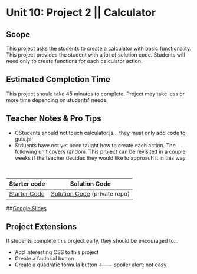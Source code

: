 # Unit 10: Project 2 || Calculator


## Scope
This project asks the students to create a calculator with basic functionality. This project provides the student with a lot of solution code. Students will need only to create functions for each calculator action. 

## Estimated Completion Time
This project should take 45 minutes to complete. Project may take less or more time depending on students' needs.  

## Teacher Notes & Pro Tips
* CStudents should not touch calculator.js... they must only add code to guts.js
* Stduents have not yet been taught how to create each action. The following unit covers random. This project can be revisited in a couple weeks if the teacher decides they would like to approach it in this way.

<br>

| Starter code | Solution Code |
|-------|-------|
|[Starter Code](https://github.com/ScriptEdcurriculum/calculatorStarterCode) | [Solution Code](https://github.com/ScriptEdcurriculum/solutions2016/tree/master/year1/unit10/project2) (private repo)|

##[Google Slides](https://docs.google.com/presentation/d/1fUpLevnu9rBMeFMEdpxlXRNk6yjlaVusHpAggzJjWJo/edit?usp=sharing)

## Project Extensions
If students complete this project early, they should be encouraged to...

* Add interesting CSS to this project
* Create a factorial button
* Create a quadratic formula button <--- spoiler alert: not easy
 




